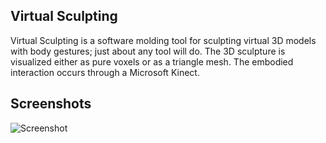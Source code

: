 ## Virtual Sculpting
Virtual Sculpting is a software molding tool for sculpting virtual 3D models with body gestures; just about any tool will do. The 3D sculpture is visualized either as pure voxels or as a triangle mesh. The embodied interaction occurs through a Microsoft Kinect.

## Screenshots
![Screenshot](https://raw.github.com/rools/Sculptnect/gh-pages/screenshot.png)